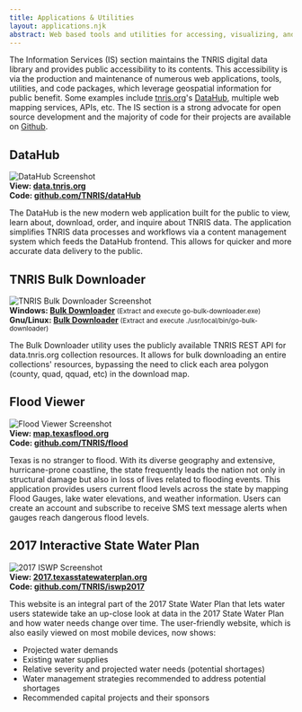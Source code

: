 ```yaml
---
title: Applications & Utilities
layout: applications.njk
abstract: Web based tools and utilities for accessing, visualizing, and interacting with geospatial information.
---
```


The Information Services (IS) section maintains the TNRIS digital data library and provides public accessibility to its contents. This accessibility is via the production and maintenance of numerous web applications, tools, utilities, and code packages, which leverage geospatial information for public benefit. Some examples include <a href="https://tnris.org">tnris.org</a>&#39;s <a href="https://data.tnris.org">DataHub</a>, multiple web mapping services, APIs, etc. The IS section is a strong advocate for open source development and the majority of code for their projects are available on <a href="https://github.com/TNRIS/" target="github">Github</a>.

<h2>DataHub</h2>
<img src="https://cdn.tnris.org/images/datahub.png" class="img-fluid" alt="DataHub Screenshot" title="data.tnris.org"/>
<div class="well-bg link-well row">
<div class="well-bg link-well row">
  <div class="col-lg-6">
    <strong>View:
      <a href="https://data.tnris.org" title="data.tnris.org" target="app">data.tnris.org</a>
    </strong>
  </div>
  <div class="col-lg-6">
    <strong>Code:
      <a href="https://github.com/TNRIS/dataHub" title="github.com/TNRIS/dataHub" target="github">github.com/TNRIS/dataHub</a>
    </strong>
  </div>
  <p>
    The DataHub is the new modern web application built for the public to view, learn about, download, order, and inquire about TNRIS data. The application simplifies TNRIS data processes and workflows via a content management system which feeds the DataHub frontend. This allows for quicker and more accurate data delivery to the public.
  </p>
</div>

<h2>TNRIS Bulk Downloader</h2>
<img src="https://cdn.tnris.org/images/bulk-downloader-2022.PNG" class="img-fluid" alt="TNRIS Bulk Downloader Screenshot" title="TNRIS Bulk Downloader"/>
  <div class="col-lg-6">
    <strong>Windows:
      <a href="https://bulk-download-output-110722.s3.amazonaws.com/bdl_codebuild_project/go-bulk-downloader.exe.zip" title="Bulk Downloader for Windows" target="app">Bulk Downloader</a>
    </strong>
    <Small> (Extract and execute go-bulk-downloader.exe)</small>
  </div>
  <div class="col-lg-6">
    <strong>Gnu/Linux:
      <a href="https://bulk-download-output-110722.s3.amazonaws.com/bdl_codebuild_project/go-bulk-downloader.tar.xz" title="Bulk Downloader for Linux" target="github">Bulk Downloader</a>
    </strong>
    <small> (Extract and execute ./usr/local/bin/go-bulk-downloader)</small>
  </div>
  <p>
    The Bulk Downloader utility uses the publicly available TNRIS REST API for data.tnris.org collection resources. It allows for bulk downloading an entire collections'
  resources, bypassing the need to click each area polygon (county, quad, qquad, etc) in the download map.
  </p>
</div>

<h2>Flood Viewer</h2>
<img src="https://cdn.tnris.org/images/flood.png" class="img-fluid" alt="Flood Viewer Screenshot" title="map.texasflood.org"/>
<div class="well-bg link-well row">
  <div class="col-lg-6">
    <strong>View:
      <a href="https://map.texasflood.org" title="map.texasflood.org" target="app">map.texasflood.org</a>
    </strong>
  </div>
  <div class="col-lg-6">
    <strong>Code:
      <a href="https://github.com/TNRIS/flood" title="github.com/TNRIS/flood" target="github">github.com/TNRIS/flood</a>
    </strong>
  </div>
  <p>
    Texas is no stranger to flood. With its diverse geography and extensive, hurricane-prone coastline, the state frequently leads the nation not only in structural damage but also in loss of lives related to flooding events. This application provides users current flood levels across the state by mapping Flood Gauges, lake water elevations, and weather information. Users can create an account and subscribe to receive SMS text message alerts when gauges reach dangerous flood levels.
  </p>
</div>

<h2>2017 Interactive State Water Plan</h2>
<img src="https://cdn.tnris.org/images/iswp2017.png" class="img-fluid" alt="2017 ISWP Screenshot" title="2017.texasstatewaterplan.org"/>
<div class="well-bg link-well row">
  <div class="col-lg-6">
    <strong>View:
      <a href="https://2017.texasstatewaterplan.org" title="2017.texasstatewaterplan.org" target="app">2017.texasstatewaterplan.org</a>
    </strong>
  </div>
  <div class="col-lg-6">
    <strong>Code:
      <a href="https://github.com/TNRIS/iswp2017" title="github.com/TNRIS/iswp2017" target="github">github.com/TNRIS/iswp2017</a>
    </strong>
  </div>
  <p>
    This website is an integral part of the 2017 State Water Plan that lets water users statewide take an up-close look at data in the 2017 State Water Plan and how water needs change over time. The user-friendly website, which is also easily viewed on most mobile devices, now shows:
  </p>
  <ul>
    <li>Projected water demands</li>
    <li>Existing water supplies</li>
    <li>Relative severity and projected water needs (potential shortages)</li>
    <li>Water management strategies recommended to address potential shortages</li>
    <li>Recommended capital projects and their sponsors</li>
  </ul>
</div>

<!-- <h2>Geospatial Emergency Management Support System (GEMSS) Version 2.0</h2>
<img src="https://cdn.tnris.org/images/gemss2.png" class="img-fluid" alt="GEMSS2 Screenshot" title="gemss2.tnris.org"/>
<div class="well-bg link-well row">
  <div class="col-lg-6">
    <strong>View:
      <a href="https://gemss2.tnris.org/" title="gemss2.tnris.org" target="app">gemss2.tnris.org</a>
    </strong>
  </div>
  <p>
    The Geospatial Emergency Management Support System (GEMSS) was developed using the Hazard Mitigation Grant Program (HMGP) managed by the Texas Division of Emergency Management (TDEM). It is the first coordinated effort to create an infrastructure in which data collected during and after major disasters can be integrated with real-time and existing geospatial data.
  </p>
  <p>
    GEMSS allows the data to be presented in a useful and compelling manner, without requiring specialized knowledge of GIS data or applications. GEMSS is designed to become the public domain tool to support emergency activities.
  </p>
</div> -->
